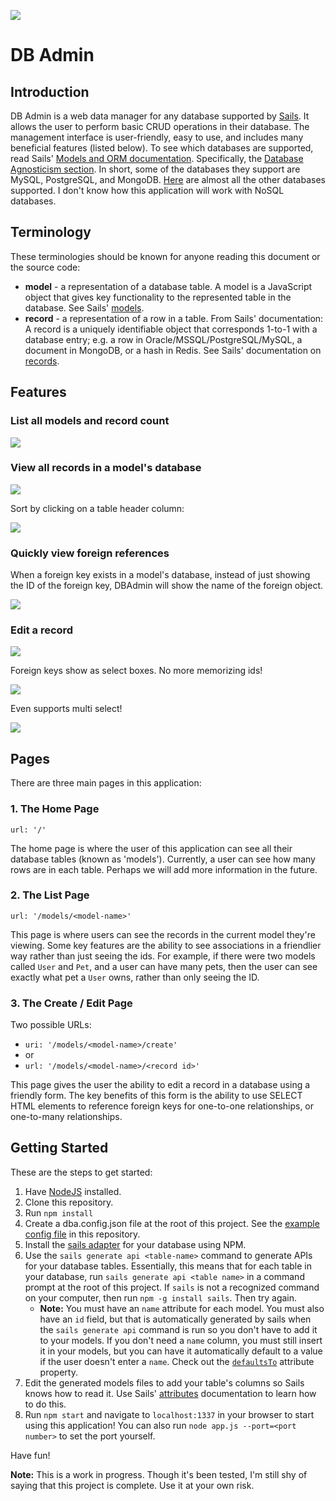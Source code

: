 ![](http://i.imgur.com/OpCIyES.png)

# DB Admin

## Introduction
DB Admin is a web data manager for any database supported by [Sails](http://sailsjs.com/). It allows the user to perform basic CRUD operations in their database. The management interface is user-friendly, easy to use, and includes many beneficial features (listed below). To see which databases are supported, read Sails' [Models and ORM documentation](http://sailsjs.com/documentation/concepts/models-and-orm). Specifically, the [Database Agnosticism section](http://sailsjs.com/documentation/concepts/models-and-orm#?database-agnosticism). In short, some of the databases they support are MySQL, PostgreSQL, and MongoDB. [Here](https://www.npmjs.com/search?q=sails%20adapter&page=2&ranking=optimal) are almost all the other databases supported. I don't know how this application will work with NoSQL databases.

## Terminology

These terminologies should be known for anyone reading this document or the source code:

* **model** - a representation of a database table. A model is a JavaScript object that gives key functionality to the represented table in the database. See Sails' [models](http://sailsjs.com/documentation/reference/waterline-orm/models).
* **record** - a representation of a row in a table. From Sails' documentation: A record is a uniquely identifiable object that corresponds 1-to-1 with a database entry; e.g. a row in Oracle/MSSQL/PostgreSQL/MySQL, a document in MongoDB, or a hash in Redis. See Sails' documentation on [records](http://sailsjs.com/documentation/reference/waterline-orm/records).

## Features

### List all models and record count

![](http://i.imgur.com/X7W47Np.png)

### View all records in a model's database

![](http://i.imgur.com/MF7miEx.png)

Sort by clicking on a table header column:

![](http://i.imgur.com/QqSsIdw.gif)

### Quickly view foreign references

When a foreign key exists in a model's database, instead of just showing the ID of the foreign key, DBAdmin will show the name of the foreign object.

![](http://i.imgur.com/ik8GvGU.png)

### Edit a record

![](http://i.imgur.com/sWEZCoa.gif)

Foreign keys show as select boxes. No more memorizing ids!

![](http://i.imgur.com/sFeLD4S.png)

Even supports multi select!

![](http://i.imgur.com/bVYpp0m.gif)

## Pages

There are three main pages in this application:

### 1. The Home Page

`url: '/'`

The home page is where the user of this application can see all their database tables (known as 'models'). Currently, a user can see how many rows are in each table. Perhaps we will add more information in the future.

### 2. The List Page

`url: '/models/<model-name>'`

This page is where users can see the records in the current model they're viewing. Some key features are the ability to see associations in a friendlier way rather than just seeing the ids. For example, if there were two models called `User` and `Pet`, and a user can have many pets, then the user can see exactly what pet a `User` owns, rather than only seeing the ID.

### 3. The Create / Edit Page

Two possible URLs:

* `uri: '/models/<model-name>/create'` 
* or
* `url: '/models/<model-name>/<record id>'`

This page gives the user the ability to edit a record in a database using a friendly form. The key benefits of this form is the ability to use SELECT HTML elements to reference foreign keys for one-to-one relationships, or one-to-many relationships.

## Getting Started

These are the steps to get started:

1. Have [NodeJS](https://nodejs.org/en/download/) installed.
2. Clone this repository.
3. Run `npm install`
4. Create a dba.config.json file at the root of this project. See the [example config file](https://github.com/db-admin/db-admin/blob/master/sample-dma.config.json) in this repository.
4. Install the [sails adapter](https://www.npmjs.com/search?q=sails%20adapter) for your database using NPM.
5. Use the `sails generate api <table-name>` command to generate APIs for your database tables. Essentially, this means that for each table in your database, run `sails generate api <table name>` in a command prompt at the root of this project. If `sails` is not a recognized command on your computer, then run `npm -g install sails`. Then try again.
    - **Note:** You must have an `name` attribute for each model. You must also have an `id` field, but that is automatically generated by sails when the `sails generate api` command is run so you don't have to add it to your models. If you don't need a `name` column, you must still insert it in your models, but you can have it automatically default to a value if the user doesn't enter a `name`. Check out the [`defaultsTo`](http://sailsjs.com/documentation/concepts/models-and-orm/attributes) attribute property.
6. Edit the generated models files to add your table's columns so Sails knows how to read it. Use Sails' [attributes](http://sailsjs.com/documentation/concepts/models-and-orm/attributes) documentation to learn how to do this.
7. Run `npm start` and navigate to `localhost:1337` in your browser to start using this application! You can also run `node app.js --port=<port number>` to set the port yourself.

Have fun!

**Note:** This is a work in progress. Though it's been tested, I'm still shy of saying that this project is complete. Use it at your own risk.
